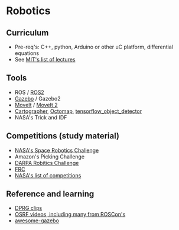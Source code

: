 # Robotics

## Curriculum

* Pre-req's: C++, python, Arduino or other uC platform, differential equations
* See [MIT's list of lectures](http://robotics212.mit.edu/)

## Tools

* ROS / [ROS2](https://index.ros.org/doc/ros2/)
* [Gazebo](http://gazebosim.org/) / Gazebo2
* [MoveIt](https://moveit.ros.org/) / [MoveIt 2](https://github.com/acutronicrobotics/moveit2)
* [Cartographer](https://github.com/googlecartographer), [Octomap](https://octomap.github.io/), [tensorflow_object_detector](https://github.com/osrf/tensorflow_object_detector.git)
* NASA's Trick and IDF

## Competitions (study material)

* [NASA's Space Robotics Challenge](https://www.nasa.gov/directorates/spacetech/centennial_challenges/space_robotics/)
* Amazon's Picking Challenge
* [DARPA Robitics Challenge](https://www.darpa.mil/program/darpa-robotics-challenge)
* [FRC](https://www.firstinspires.org/robotics/frc)
* [NASA's list of competitions](https://robotics.nasa.gov/events/competitions.php)

## Reference and learning

* [DPRG clips](https://www.youtube.com/user/DPRGclips)
* [OSRF videos, including many from ROSCon's](https://vimeo.com/osrfoundation)
* [awesome-gazebo](https://github.com/fkromer/awesome-gazebo)
